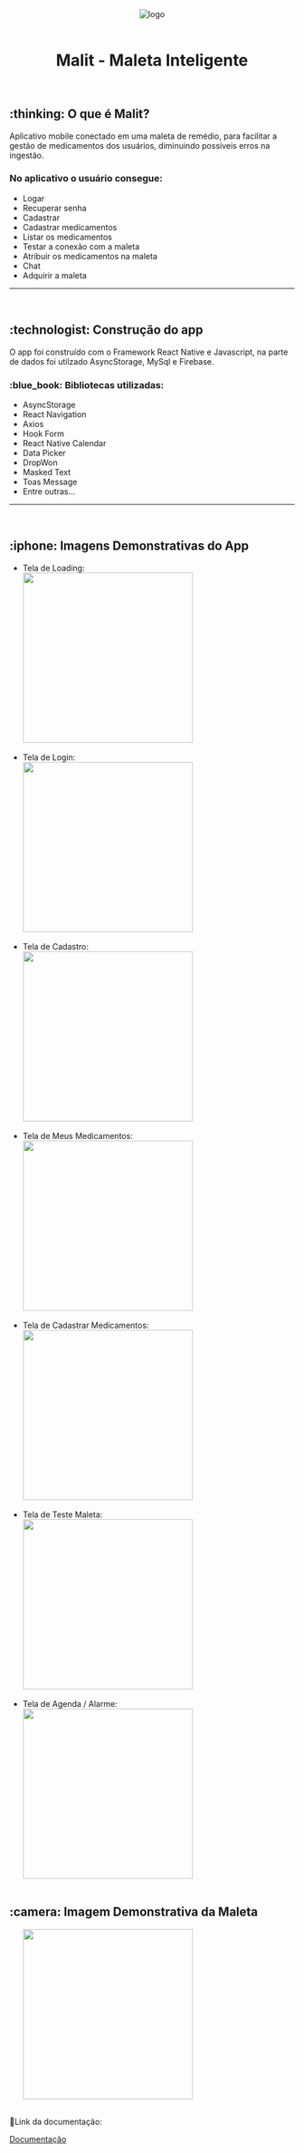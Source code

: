 <body>
<header>
  <div align="center">
  <img src="https://github.com/dannsaraiva/Proj_TCC_AppMalit/blob/main/src/view/images/Logo_Malit.png" alt="logo"/>
</div>
</header>

<main>
<h1 style="text-align:center">Malit - Maleta Inteligente</h1></br>

<div>
  <h2>:thinking: O que é Malit?</h2>
  <p>Aplicativo mobile conectado em uma maleta de remédio, para facilitar a gestão de medicamentos dos usuários, diminuindo possíveis erros na ingestão.</p>

  <h3>No aplicativo o usuário consegue:</h3>
  <ul>
    <li>Logar</li>
    <li>Recuperar senha</li>
    <li>Cadastrar</li>
    <li>Cadastrar medicamentos</li>
    <li>Listar os medicamentos</li>
    <li>Testar a conexão com a maleta</li>
    <li>Atribuir os medicamentos na maleta</li>
    <li>Chat</li>
    <li>Adquirir a maleta</li>  
  </ul>
</div>
<hr></br>

<div>
  <h2>:technologist: Construção do app</h2>
  <p>O app foi construído com o Framework React Native e Javascript, na parte de dados foi utilzado AsyncStorage, MySql e Firebase.</p>

  <h3>:blue_book: Bibliotecas utilizadas:</h3>
  <ul>
    <li>AsyncStorage</li>
    <li>React Navigation</li>
    <li>Axios</li>
    <li>Hook Form</li>
    <li>React Native Calendar</li>
    <li>Data Picker</li>
    <li>DropWon</li>
    <li>Masked Text</li>
    <li>Toas Message</li>
    <li>Entre outras...</li>
  </ul>
</div>
<hr></br>

<div>
<h2>:iphone: Imagens Demonstrativas do App</h2>

<ul>
  <li>Tela de Loading:</li>
  <img src="https://github.com/dannsaraiva/Proj_TCC_AppMalit/blob/main/src/assets/screenshots/Loading.png"
  width="300"/></br></br>
  
  <li>Tela de Login:</li>
  <img src="https://github.com/dannsaraiva/Proj_TCC_AppMalit/blob/main/src/assets/screenshots/Login.png"
  width="300"/></br></br>
  
  <li>Tela de Cadastro:</li>
  <img src="https://github.com/dannsaraiva/Proj_TCC_AppMalit/blob/main/src/assets/screenshots/Cadastro.png"
  width="300"/></br></br>
  
  <li>Tela de Meus Medicamentos:</li>
  <img src="https://github.com/dannsaraiva/Proj_TCC_AppMalit/blob/main/src/assets/screenshots/Lista%20Medicamentos.png"
  width="300"/></br></br>
  
  <li>Tela de Cadastrar Medicamentos:</li>
  <img src="https://github.com/dannsaraiva/Proj_TCC_AppMalit/blob/main/src/assets/screenshots/Cadastro%20Medicamento.png"
  width="300"/></br></br>
  
  <li>Tela de Teste Maleta:</li>
  <img src="https://github.com/dannsaraiva/Proj_TCC_AppMalit/blob/main/src/assets/screenshots/Teste%20Maleta.png"
  width="300"/></br></br>

  <li>Tela de Agenda / Alarme:</li>
  <img src="https://github.com/dannsaraiva/Proj_TCC_AppMalit/blob/main/src/assets/screenshots/Agenda%20-%20Alarme.png"
  width="300"/></br></br>
</ul>
</div>

<div>
  <h2>:camera: Imagem Demonstrativa da Maleta</h2>
  <ul>
    <img src="https://github.com/dannsaraiva/Proj_TCC_AppMalit/assets/104029744/27099bee-f8ab-4ffe-aaa8-57440c5054e3"
  width="300"/></br></br>
  </ul>
</div>

</main>

<footer>
<div>
    <p>📄Link da documentação:</p>
     <a target="_blank" href="https://etecspgov-my.sharepoint.com/:w:/g/personal/talita_marcondes_etec_sp_gov_br/ET6Q8Q7mvo9AnKAeXENnskEBAbV4PdQTt7CC0tA04CcbmA?e=KKIecG">Documentação</a>
</div>
</footer>
</body>


  
